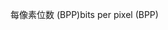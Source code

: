 <span data-ttu-id="89fe4-101">每像素位数 (BPP)</span><span class="sxs-lookup"><span data-stu-id="89fe4-101">bits per pixel (BPP)</span></span>